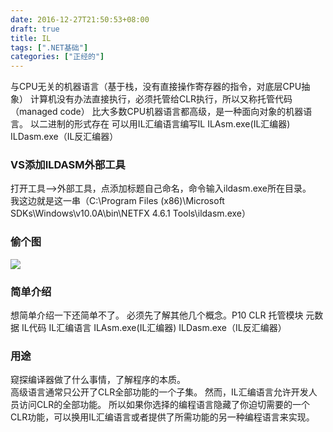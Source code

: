 ```yaml
---
date: 2016-12-27T21:50:53+08:00
draft: true
title: IL
tags: [".NET基础"]
categories: ["正经的"]
---
```


与CPU无关的机器语言（基于栈，没有直接操作寄存器的指令，对底层CPU抽象）
计算机没有办法直接执行，必须托管给CLR执行，所以又称托管代码（managed code）
比大多数CPU机器语言都高级，是一种面向对象的机器语言。
以二进制的形式存在
可以用IL汇编语言编写IL
ILAsm.exe(IL汇编器)
ILDasm.exe（IL反汇编器）

### VS添加ILDASM外部工具
打开工具——>外部工具，点添加标题自己命名，命令输入ildasm.exe所在目录。  
我这边就是这一串（C:\Program Files (x86)\Microsoft SDKs\Windows\v10.0A\bin\NETFX 4.6.1 Tools\ildasm.exe）

### 偷个图
![](/imgs/ildasm/1.jpg)

### 简单介绍
想简单介绍一下还简单不了。
必须先了解其他几个概念。P10
CLR
托管模块
元数据
IL代码
IL汇编语言
ILAsm.exe(IL汇编器)
ILDasm.exe（IL反汇编器）

### 用途
窥探编译器做了什么事情，了解程序的本质。  
高级语言通常只公开了CLR全部功能的一个子集。
然而，IL汇编语言允许开发人员访问CLR的全部功能。
所以如果你选择的编程语言隐藏了你迫切需要的一个CLR功能，可以换用IL汇编语言或者提供了所需功能的另一种编程语言来实现。